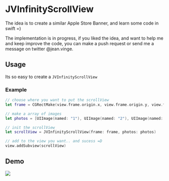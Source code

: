 # JVInfinityScrollView

The idea is to create a similar Apple Store Banner, and learn some code in swift =)

The implementation is in progress, 
if you liked the idea, and want to help me and keep improve the code, 
you can make a push request or send me a message on twitter @jean.vinge.

## Usage

Its so easy to create a `JVInfinityScrollView`

### Example

```swift
// choose where you want to put the scrollView
let frame = CGRectMake(view.frame.origin.x, view.frame.origin.y, view.frame.size.width, view.frame.size.height / 2)

// make a array of images        
let photos = [UIImage(named: "1"), UIImage(named: "2"), UIImage(named: "3"), UIImage(named: "4"), UIImage(named: "5"), UIImage(named: "6")]

// init the scrollView
let scrollView = JVInfinityScrollView(frame: frame, photos: photos)

// add to the view you want.. and sucess =D
view.addSubview(scrollView)
```

## Demo
![](Examples/LiveDemo/infinityScrollView.gif)
